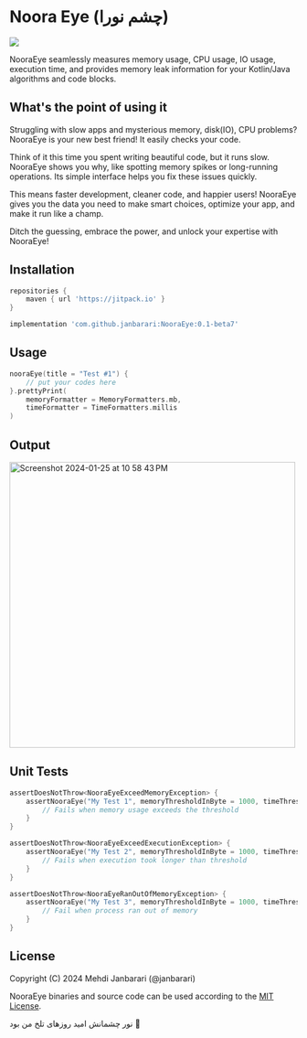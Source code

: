 # Noora Eye (چشم نورا)
[![](https://jitpack.io/v/janbarari/NooraEye.svg)](https://jitpack.io/#janbarari/NooraEye)

NooraEye seamlessly measures memory usage, CPU usage, IO usage, execution time, and provides memory leak information for your Kotlin/Java algorithms and code blocks.

What's the point of using it
-----
Struggling with slow apps and mysterious memory, disk(IO), CPU problems? NooraEye is your new best friend! It easily checks your code.

Think of it this time you spent writing beautiful code, but it runs slow. NooraEye shows you why, like spotting memory spikes or long-running operations. Its simple interface helps you fix these issues quickly.

This means faster development, cleaner code, and happier users! NooraEye gives you the data you need to make smart choices, optimize your app, and make it run like a champ.

Ditch the guessing, embrace the power, and unlock your expertise with NooraEye!

Installation
------------
```gradle
repositories {
    maven { url 'https://jitpack.io' }
}

implementation 'com.github.janbarari:NooraEye:0.1-beta7'
```

Usage
-----
```kotlin
nooraEye(title = "Test #1") {
    // put your codes here
}.prettyPrint(
    memoryFormatter = MemoryFormatters.mb,
    timeFormatter = TimeFormatters.millis
)
```
Output
-----
<img width="500" alt="Screenshot 2024-01-25 at 10 58 43 PM" src="https://github.com/janbarari/NooraEye/assets/12547060/08de0a95-8be2-41d6-8ebc-fc748bb340d9">


Unit Tests
------
```kotlin
assertDoesNotThrow<NooraEyeExceedMemoryException> {
    assertNooraEye("My Test 1", memoryThresholdInByte = 1000, timeThresholdInMs = 1000) {
        // Fails when memory usage exceeds the threshold
    }
}

assertDoesNotThrow<NooraEyeExceedExecutionException> {
    assertNooraEye("My Test 2", memoryThresholdInByte = 1000, timeThresholdInMs = 1000) {
        // Fails when execution took longer than threshold
    }
}

assertDoesNotThrow<NooraEyeRanOutOfMemoryException> {
    assertNooraEye("My Test 3", memoryThresholdInByte = 1000, timeThresholdInMs = 1000) {
        // Fail when process ran out of memory
    }
}
```

License
-------
Copyright (C) 2024 Mehdi Janbarari (@janbarari)

NooraEye binaries and source code can be used according to the [MIT License](LICENSE).

نور چشمانش امید روزهای تلخ من بود 🖤
